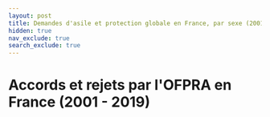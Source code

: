 ```yaml
---
layout: post
title: Demandes d'asile et protection globale en France, par sexe (2001-2019)
hidden: true
nav_exclude: true
search_exclude: true
---
```


# Accords et rejets par l'OFPRA en France (2001 - 2019)

<div id="observablehq-chart1-12893b0f"></div>
<div id="observablehq-viewof-dataG2-12893b0f"></div>
<div id="observablehq-chart2-12893b0f"></div>

<script type="module">
import {Runtime, Inspector} from "https://cdn.jsdelivr.net/npm/@observablehq/runtime@4/dist/runtime.js";
import define from "https://api.observablehq.com/d/18a1cb397ee0e598.js?v=3";
new Runtime().module(define, name => {
  if (name === "chart1") return new Inspector(document.querySelector("#observablehq-chart1-12893b0f"));
  if (name === "viewof dataG2") return new Inspector(document.querySelector("#observablehq-viewof-dataG2-12893b0f"));
  if (name === "chart2") return new Inspector(document.querySelector("#observablehq-chart2-12893b0f"));
});
</script>
